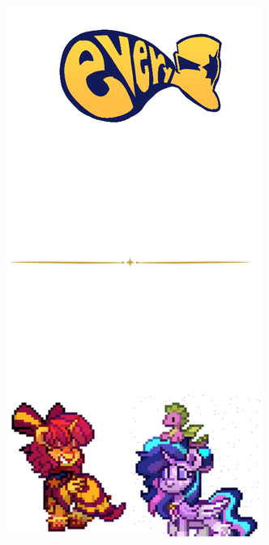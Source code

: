 <img src="https://github.com/noponyeverypony/noponyeverypony/blob/main/logo.png">
<img src="https://github.com/noponyeverypony/noponyeverypony/blob/main/vecteezy_aesthetic-golden-line_43006867.png">

<img src="https://github.com/noponyeverypony/noponyeverypony/blob/main/ezgif-5eb082ae0cb216.gif">

